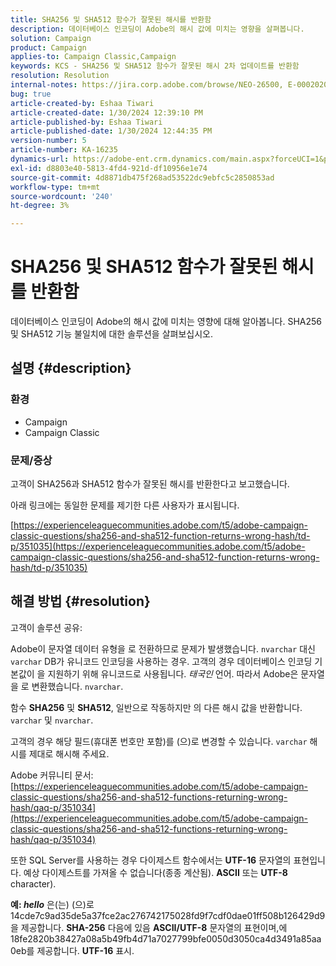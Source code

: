```yaml
---
title: SHA256 및 SHA512 함수가 잘못된 해시를 반환함
description: 데이터베이스 인코딩이 Adobe의 해시 값에 미치는 영향을 살펴봅니다.
solution: Campaign
product: Campaign
applies-to: Campaign Classic,Campaign
keywords: KCS - SHA256 및 SHA512 함수가 잘못된 해시 2차 업데이트를 반환함
resolution: Resolution
internal-notes: https://jira.corp.adobe.com/browse/NEO-26500, E-000202021, E-000148142
bug: true
article-created-by: Eshaa Tiwari
article-created-date: 1/30/2024 12:39:10 PM
article-published-by: Eshaa Tiwari
article-published-date: 1/30/2024 12:44:35 PM
version-number: 5
article-number: KA-16235
dynamics-url: https://adobe-ent.crm.dynamics.com/main.aspx?forceUCI=1&pagetype=entityrecord&etn=knowledgearticle&id=76bac78d-6cbf-ee11-9079-6045bd006268
exl-id: d8803e40-5813-4fd4-921d-df10956e1e74
source-git-commit: 4d8871db475f268ad53522dc9ebfc5c2850853ad
workflow-type: tm+mt
source-wordcount: '240'
ht-degree: 3%

---
```


# SHA256 및 SHA512 함수가 잘못된 해시를 반환함


데이터베이스 인코딩이 Adobe의 해시 값에 미치는 영향에 대해 알아봅니다. SHA256 및 SHA512 기능 불일치에 대한 솔루션을 살펴보십시오.

## 설명 {#description}


### <b>환경</b>

- Campaign
- Campaign Classic


### <b>문제/증상</b>

고객이 SHA256과 SHA512 함수가 잘못된 해시를 반환한다고 보고했습니다.

아래 링크에는 동일한 문제를 제기한 다른 사용자가 표시됩니다.

[https://experienceleaguecommunities.adobe.com/t5/adobe-campaign-classic-questions/sha256-and-sha512-function-returns-wrong-hash/td-p/351035](https://experienceleaguecommunities.adobe.com/t5/adobe-campaign-classic-questions/sha256-and-sha512-function-returns-wrong-hash/td-p/351035)




## 해결 방법 {#resolution}


고객이 솔루션 공유:

Adobe이 문자열 데이터 유형을 로 전환하므로 문제가 발생했습니다. `nvarchar` 대신 `varchar` DB가 유니코드 인코딩을 사용하는 경우. 고객의 경우 데이터베이스 인코딩 기본값이 을 지원하기 위해 유니코드로 사용됩니다. *태국인* 언어. 따라서 Adobe은 문자열을 로 변환했습니다. `nvarchar`.

함수 <b>SHA256</b> 및 <b>SHA512</b>, 일반으로 작동하지만 의 다른 해시 값을 반환합니다. `varchar` 및 `nvarchar`.

고객의 경우 해당 필드(휴대폰 번호만 포함)를 (으)로 변경할 수 있습니다. `varchar` 해시를 제대로 해시해 주세요.

Adobe 커뮤니티 문서:
[https://experienceleaguecommunities.adobe.com/t5/adobe-campaign-classic-questions/sha256-and-sha512-functions-returning-wrong-hash/qaq-p/351034](https://experienceleaguecommunities.adobe.com/t5/adobe-campaign-classic-questions/sha256-and-sha512-functions-returning-wrong-hash/qaq-p/351034)

또한 SQL Server를 사용하는 경우 다이제스트 함수에서는 <b>UTF-16</b> 문자열의 표현입니다. 예상 다이제스트를 가져올 수 없습니다(종종 계산됨). <b>ASCII</b> 또는 <b>UTF-8</b> character).

<b>예: *hello</b>* 은(는) (으)로 14cde7c9ad35de5a37fce2ac276742175028fd9f7cdf0dae01ff508b126429d9을 제공합니다. <b>SHA-256</b> 다음에 있음 <b>ASCII/UTF-8</b> 문자열의 표현이며,에 18fe2820b38427a08a5b49fb4d71a7027799bfe0050d3050ca4d3491a85aa0eb를 제공합니다. <b>UTF-16</b> 표시.
